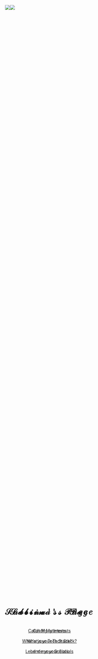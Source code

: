<body>
<img src="https://64.media.tumblr.com/d8a0b9c5763822186d1850c84540e7ae/da6337b831aba94d-76/s540x810/617c5f67c6dd9f5bd60d16aad771a9c706706823.gifv" style="display: inline-block; float: left"/>
  <div align="center" style="top: 50%; position: absolute; display: inline-block; float: left">
  <h1 style="letter-spacing: 5px; font-family: Courier New; text-transform: uppercase;"> 𝒮𝒶𝒷𝓇𝒾𝓃𝒶'𝓈 𝒫𝒶𝑔𝑒 </h1><br>
    <a href="#interests">Catch My Interests</a> </br> </br>
    <a href="#tech-stack">What's your Tech Stack?</a> </br> </br>
    <a href="#socials">Lend me your Socials</a> </br> </br>
    </div>
    <div>
<img src="https://64.media.tumblr.com/d8a0b9c5763822186d1850c84540e7ae/da6337b831aba94d-76/s540x810/617c5f67c6dd9f5bd60d16aad771a9c706706823.gifv" style="display: inline-block; float: left"/>
  <div align="center" style="top: 50%; position: absolute; float: left">
  <h1 style="letter-spacing: 5px; font-family: Courier New; text-transform: uppercase;"> 𝒮𝒶𝒷𝓇𝒾𝓃𝒶'𝓈 𝒫𝒶𝑔𝑒 </h1><br>
    <a href="#interests">Catch My Interests</a> </br> </br>
    <a href="#tech-stack">What's your Tech Stack?</a> </br> </br>
    <a href="#socials">Lend me your Socials</a> </br> </br>
  </div> </br>
  </div>
</body>
